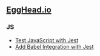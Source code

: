 ## [EggHead.io](https://egghead.io)

### JS
- [Test JavaScript with Jest](https://egghead.io/lessons/javascript-test-javascript-with-jest)
- [Add Babel Integration with Jest](https://egghead.io/lessons/javascript-add-babel-integration-with-jest)